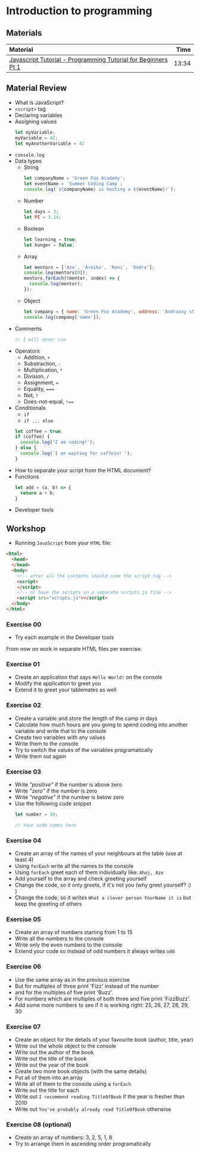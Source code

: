 # Introduction to programming

## Materials
| Material | Time |
|:-------- | ----:|
|[Javascript Tutorial - Programming Tutorial for Beginners Pt 1](https://www.youtube.com/watch?v=vZBCTc9zHtI)| 13:34 |

## Material Review
- What is JavaScript?
- `<script>` tag
- Declaring variables
- Assigning values
  ```javascript
  let myVariable;
  myVariable = 42;
  let myAnotherVariable = 42
  ```
- `console.log`
- Data types
  - String
    ```javascript
    let companyName = 'Green Fox Academy';
    let eventName = `Summer Coding Camp`;
    console.log(`${companyName} is hosting a ${eventName}!`);
    ```
  - Number
    ```javascript
    let days = 3;
    let PI = 3.14;
    ```
  - Boolean
    ```javascript
    let learning = true;
    let hunger = false;
    ```
  - Array
    ```javascript
    let mentors = ['Aze', 'Arnika', 'Roni', 'Ondra'];
    console.log(mentors[0]);
    mentors.forEach((mentor, index) => {
      console.log(mentor);
    });
    ```
  - Object
    ```javascript
    let company = { name: 'Green Fox Academy', address: 'Andrassy street 66' };
    console.log(company['name']);
    ```
- Comments
  ```javascript
  // I will never run
  ```
- Operators
  - Addition, `+`
  - Substraction, `-`
  - Multiplication, `*`
  - Division, `/`
  - Assignment, `=`
  - Equality, `===`
  - Not, `!`
  - Does-not-equal, `!==`
- Conditionals
  - `if`
  - `if ... else`
  ```javascript
  let coffee = true;
  if (coffee) {
    console.log('I am coding!');
  } else {
    console.log('I am waiting for caffein! ');
  }
  ```
- How to separate your script from the HTML document?
- Functions
  ```javascript
  let add = (a, b) => {
    return a + b;
  }
  ```
- Developer tools

## Workshop

- Running `JavaScript` from your `HTML` file:
```html
<html>
  <head>
  </head>
  <body>
    <!-- after all the contents should come the script tag -->
    <script>
    </script>
    <!-- or have the scripts in a separate scripts.js file -->
    <script src="scripts.js"></script>
  </body>
</html>
```

### Exercise 00
- Try each example in the Developer tools

From now on work in separate HTML files per exercise.

### Exercise 01
- Create an application that says `Hello World!` on the console
- Modify the application to greet you
- Extend it to greet your tablemates as well

### Exercise 02
- Create a variable and store the length of the camp in days
- Calculate how much hours are you going to spend coding into another variable and write that to the console
- Create two variables with any values
- Write them to the console
- Try to switch the values of the variables programatically
- Write them out again

### Exercise 03
- Write *"positive"* if the number is above zero
- Write *"zero"* if the number is zero
- Write *"negative"* if the number is below zero
- Use the following code snippet
  ```js
  let number = 10;

  // Your code comes here
  ```

### Exercise 04
- Create an array of the names of your neighbours at the table (use at least 4)
- Using `forEach` write all the names to the console
- Using `forEach` greet each of them individually like: `Ahoj, Aze`
- Add yourself to the array and check greeting yourself
- Change the code, so it only greets, if it's not you (why greet yourself? :) )
- Change the code, so it writes `What a clever person YourName it is` but keep the greeting of others

### Exercise 05
- Create an array of numbers starting from 1 to 15
- Write all the numbers to the console
- Write only the even numbers to the console
- Extend your code so instead of odd numbers it always writes `odd`

### Exercise 06
- Use the same array as in the previous exercise
- But for multiples of three print 'Fizz' instead of the number
- and for the multiples of five print 'Buzz'.
- For numbers which are multiples of both three and five print 'FizzBuzz'.
- Add some more numbers to see if it is working right: 25, 26, 27, 28, 29, 30

### Exercise 07
- Create an object for the details of your favourite book (author, title, year)
- Write out the whole object to the console
- Write out the author of the book
- Write out the title of the book
- Write out the year of the book
- Create two more book objects (with the same details)
- Put all of them into an array
- Write all of them to the console using a `forEach`
- Write out the title for each
- Write out `I recommend reading TitleOfBook` if the year is fresher than 2010
- Write out `You've probably already read TitleOfBook` otherwise

### Exercise 08 (optional)
- Create an array of numbers: 3, 2, 5, 1, 8
- Try to arrange them in ascending order programatically
